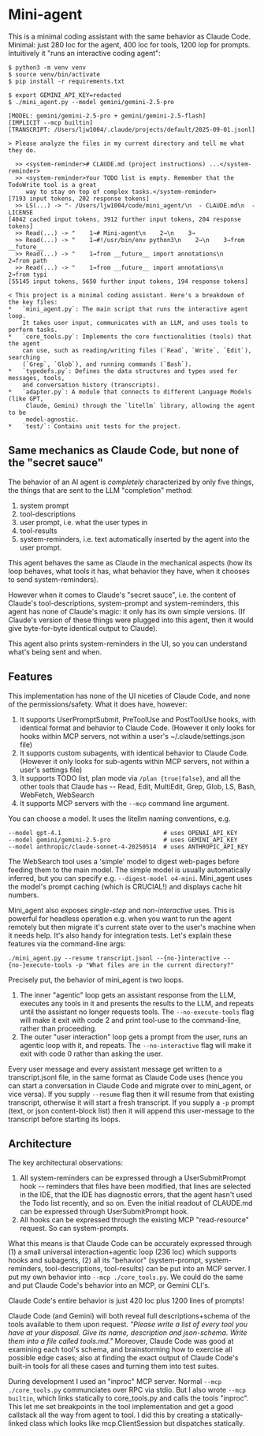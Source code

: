 # Mini-agent

This is a minimal coding assistant with the same behavior as Claude Code.
Minimal: just 280 loc for the agent, 400 loc for tools, 1200 lop for prompts.
Intuitively it "runs an interactive coding agent":
```
$ python3 -m venv venv
$ source venv/bin/activate
$ pip install -r requirements.txt

$ export GEMINI_API_KEY=redacted
$ ./mini_agent.py --model gemini/gemini-2.5-pro

[MODEL: gemini/gemini-2.5-pro + gemini/gemini-2.5-flash]
[IMPLICIT --mcp builtin]
[TRANSCRIPT: /Users/ljw1004/.claude/projects/default/2025-09-01.jsonl]

> Please analyze the files in my current directory and tell me what they do.

  >> <system-reminder># CLAUDE.md (project instructions) ...</system-reminder>
  >> <system-reminder>Your TODO list is empty. Remember that the TodoWrite tool is a great
     way to stay on top of complex tasks.</system-reminder>
[7193 input tokens, 202 response tokens]
  >> LS(...) -> "- /Users/ljw1004/code/mini_agent/\n  - CLAUDE.md\n  - LICENSE
[4042 cached input tokens, 3912 further input tokens, 204 response tokens]
  >> Read(...) -> "    1→# Mini-agent\n    2→\n    3→
  >> Read(...) -> "    1→#!/usr/bin/env python3\n    2→\n    3→from __future__
  >> Read(...) -> "    1→from __future__ import annotations\n    2→from path
  >> Read(...) -> "    1→from __future__ import annotations\n    2→from typi
[55145 input tokens, 5650 further input tokens, 194 response tokens]

< This project is a minimal coding assistant. Here's a breakdown of the key files:
*   `mini_agent.py`: The main script that runs the interactive agent loop.
    It takes user input, communicates with an LLM, and uses tools to perform tasks.
*   `core_tools.py`: Implements the core functionalities (tools) that the agent
    can use, such as reading/writing files (`Read`, `Write`, `Edit`), searching
    (`Grep`, `Glob`), and running commands (`Bash`).
*   `typedefs.py`: Defines the data structures and types used for messages, tools,
    and conversation history (transcripts).
*   `adapter.py`: A module that connects to different Language Models (like GPT,
     Claude, Gemini) through the `litellm` library, allowing the agent to be
     model-agnostic.
*   `test/`: Contains unit tests for the project.
```

## Same mechanics as Claude Code, but none of the "secret sauce"

The behavior of an AI agent is *completely* characterized by only five things,
the things that are sent to the LLM "completion" method:
1. system prompt
2. tool-descriptions
3. user prompt, i.e. what the user types in
4. tool-results
5. system-reminders, i.e. text automatically inserted by the agent into
   the user prompt.

This agent behaves the same as Claude in the mechanical aspects (how its loop behaves,
what tools it has, what behavior they have, when it chooses to send system-reminders).

However when it comes to Claude's "secret sauce", i.e. the content of Claude's
tool-descriptions, system-prompt and system-reminders, this agent has none of
Claude's magic: it only has its own simple versions. (If Claude's version of these
things were plugged into this agent, then it would give byte-for-byte identical output
to Claude).

This agent also prints system-reminders in the UI, so you can understand what's being sent
and when.

## Features

This implementation has none of the UI niceties of Claude Code,
and none of the permissions/safety. What it does have, however:
1. It supports UserPromptSubmit, PreToolUse and PostToolUse hooks, with identical
   format and behavior to Claude Code. (However it only looks for hooks within MCP
   servers, not within a user's ~/.claude/settings.json file)
2. It supports custom subagents, with identical behavior to Claude Code. (However
   it only looks for sub-agents within MCP servers, not within a user's settings file)
3. It supports TODO list, plan mode via `/plan {true|false}`, and all the other
   tools that Claude has -- Read, Edit, MultiEdit, Grep, Glob, LS, Bash,
   WebFetch, WebSearch
4. It supports MCP servers with the `--mcp` command line argument.

You can choose a model. It uses the litellm naming conventions, e.g.
```
--model gpt-4.1                             # uses OPENAI_API_KEY
--model gemini/gemini-2.5-pro               # uses GEMINI_API_KEY
--model anthropic/claude-sonnet-4-20250514  # uses ANTHROPIC_API_KEY
```
The WebSearch tool uses a 'simple' model to digest web-pages before feeding
them to the main model. The simple model is usually automatically inferred,
but you can specify e.g. `--digest-model o4-mini`. Mini_agent uses the model's
prompt caching (which is CRUCIAL!) and displays cache hit numbers.

Mini_agent also exposes *single-step* and *non-interactive* uses. This is powerful for
headless operation e.g. when you want to run the agent remotely but then
migrate it's current state over to the user's machine when it needs help.
It's also handy for integration tests.
Let's explain these features via the command-line args:
```
./mini_agent.py --resume transcript.jsonl --{no-}interactive --{no-}execute-tools -p "What files are in the current directory?"
```
Precisely put, the behavior of mini_agent is two loops.
1. The inner "agentic" loop gets an assistant response from the LLM,
   executes any tools in it and presents the results to the LLM,
   and repeats until the assistant no longer requests tools.
   The `--no-execute-tools` flag will make it exit with code 2
   and print tool-use to the command-line, rather than proceeding.
2. The outer "user interaction" loop gets a prompt from the user,
   runs an agentic loop with it, and repeats. The `--no-interactive`
   flag will make it exit with code 0 rather than asking the user.

Every user message and every assistant message get written to a transcript.jsonl
file, in the same format as Claude Code uses (hence you can start a conversation
in Claude Code and migrate over to mini_agent, or vice versa).
If you supply `--resume` flag then it will resume from that existing
transcript, otherwise it will start a fresh transcript. If you supply
a `-p` prompt (text, or json content-block list) then it will append
this user-message to the transcript before starting its loops.

## Architecture

The key architectural observations:
1. All system-reminders can be expressed through a UserSubmitPrompt hook --
   reminders that files have been modified, that lines are selected in the IDE,
   that the IDE has diagnostic errors, that the agent hasn't used the Todo
   list recently, and so on. Even the initial readout of CLAUDE.md
   can be expressed through UserSubmitPrompt hook.
2. All hooks can be expressed through the existing MCP "read-resource" request.
   So can system-prompts.

What this means is that Claude Code can be accurately expressed through
(1) a small universal interaction+agentic loop (236 loc) which supports hooks
and subagents, (2) all its "behavior" (system-prompt, system-reminders,
tool-descriptions, tool-results) can be put into an MCP server.
I put my own behavior into `--mcp ./core_tools.py`. We could do the same
and put Claude Code's behavior into an MCP, or Gemini CLI's.

Claude Code's entire behavior is just 420 loc plus 1200 lines of prompts!

Claude Code (and Gemini) will both reveal full descriptions+schema
of the tools available to them upon request. *"Please write a list
of every tool you have at your disposal. Give its name, description
and json-schema. Write them into a file called tools.md."* Moreover,
Claude Code was good at examining each tool's schema, and brainstorming
how to exercise all possible edge cases; also at finding the exact
output of Claude Code's built-in tools for all these cases and turning
them into test suites.

During development I used an "inproc" MCP server.
Normal `--mcp ./core_tools.py` communciates over RPC via stdio.
But I also wrote `--mcp builtin`, which links statically
to core_tools.py and calls the tools "inproc". This let me set
breakpoints in the tool implementation and get a good callstack
all the way from agent to tool. I did this by creating a
statically-linked class which looks like mcp.ClientSession
but dispatches statically.

